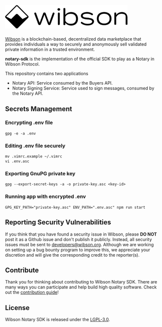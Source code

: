 # <img src="logo.png" alt="Wibson" width="400px">

[Wibson](https://wibson.org/) is a blockchain-based, decentralized data marketplace that provides individuals a way to securely and anonymously sell validated private information in a trusted environment.

**notary-sdk** is the implementation of the official SDK to play as a Notary in Wibson Protocol.

This repository contains two applications

- Notary API: Service consumed by the Buyers API.
- Notary Signing Service: Service used to sign messages, consumed by the Notary API.

## Secrets Management

### Encrypting .env file

```
gpg -e -a .env
```

### Editing .env file securely

```
mv .vimrc.example ~/.vimrc
vi .env.asc
```

### Exporting GnuPG private key

```
gpg --export-secret-keys -a -o private-key.asc <key-id>
```

### Running app with encrypted .env

```
GPG_KEY_PATH="private-key.asc" ENV_PATH=".env.asc" npm run start
```

## Reporting Security Vulnerabilities

If you think that you have found a security issue in Wibson, please **DO NOT** post it as a Github issue and don't publish it publicly. Instead, all security issues must be sent to developers@wibson.org.
Although we are working on setting up a bug bounty program to improve this, we appreciate your discretion and will give the corresponding credit to the reporter(s).

## Contribute

Thank you for thinking about contributing to Wibson Notary SDK. There are many ways you can participate and help build high quality software. Check out the [contribution guide]!

## License

Wibson Notary SDK is released under the [LGPL-3.0](LICENSE).

[contribution guide]: CONTRIBUTING.md
